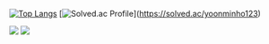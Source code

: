 [![Top Langs](https://github-readme-stats.vercel.app/api/top-langs/?username=Bear4243)](https://github.com/anuraghazra/github-readme-stats)
[![Solved.ac [Profile](https://www.acmicpc.net/user/yoonminho123)](http://mazassumnida.wtf/api/v2/generate_badge?boj=yoonminho123)](https://solved.ac/yoonminho123)

<div>
<img src="https://img.shields.io/badge/react-%2361DAFB.svg?&style=for-the-badge&logo=react&logoColor=black" />
<img src="https://img.shields.io/badge/typescript-%233178C6.svg?&style=for-the-badge&logo=typescript&logoColor=white" />
</div>
